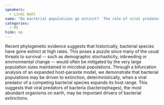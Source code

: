 ```yaml
---
speakers:
  - Lindi Wahl
name: "Do bacterial populations go extinct?  The role of viral predators."
categories:
  - MS
hide: no
---
```

Recent phylogenetic evidence suggests that historically, bacterial species have gone extinct at high rates.  This poses a puzzle since many of the usual threats to survival -- such as demographic stochasticity, inbreeding or environmental change -- would often be mitigated by the very large population sizes maintained in microbial populations.  Through a bifurcation analysis of an expanded host-parasite model, we demonstrate that bacterial populations may be driven to extinction, deterministically, when a viral predator of a competing bacterial species expands its host range.  This suggests that viral predators of bacteria (bacteriophages), the most abundant organisms on earth, may be important drivers of bacterial extinctions.

